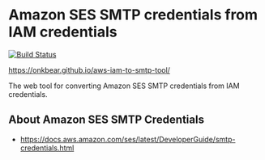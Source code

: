 # Amazon SES SMTP credentials from IAM credentials

[![Build Status](https://travis-ci.org/onkbear/aws-iam-to-smtp-tool.svg?branch=master)](https://travis-ci.org/onkbear/aws-iam-to-smtp-tool)

https://onkbear.github.io/aws-iam-to-smtp-tool/

The web tool for converting Amazon SES SMTP credentials from IAM credentials.

## About Amazon SES SMTP Credentials

- https://docs.aws.amazon.com/ses/latest/DeveloperGuide/smtp-credentials.html
